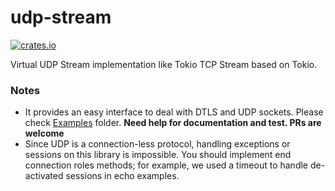 
# udp-stream

[![crates.io](https://img.shields.io/crates/v/udp-stream.svg)](https://crates.io/crates/udp-stream)

Virtual UDP Stream implementation like Tokio TCP Stream based on Tokio.

### Notes
* It provides an easy interface to deal with DTLS and UDP sockets. Please check [Examples](https://github.com/SajjadPourali/udp-stream/tree/master/examples) folder. **Need help for documentation and test. PRs are welcome**
* Since UDP is a connection-less protocol, handling exceptions or sessions on this library is impossible. You should implement end connection roles methods; for example, we used a timeout to handle de-activated sessions in echo examples.

